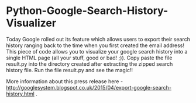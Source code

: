 # Python-Google-Search-History-Visualizer
Today Google rolled out its feature which allows users to export their search history ranging back to the time when you first created the email address! This piece of code allows you to visualize your google search history into a single HTML page (all your stuff, good or bad! ;)). Copy paste the file result.py into the directory created after extracting the zipped search history file. Run the file result.py and see the magic!!

More information about this press release here - http://googlesystem.blogspot.co.uk/2015/04/export-google-search-history.html . 



